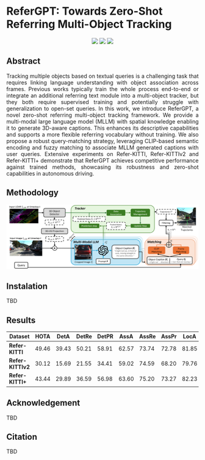 # ReferGPT: Towards Zero-Shot Referring Multi-Object Tracking
<p align="center">
<img src="https://github.com/Tzoulio/ReferGPT/blob/main/img/in_front_cars.gif"/>
<img src="https://github.com/Tzoulio/ReferGPT/blob/main/img/same_direction.gif"/>
<img src="https://github.com/Tzoulio/ReferGPT/blob/main/img/black_cars.gif"/>
</p>

## Abstract
<p align="justify">
Tracking multiple objects based on textual queries is a challenging task that requires linking language understanding with object association across frames. Previous works typically train the whole process end-to-end or integrate an additional referring text module into a multi-object tracker, but they both require supervised training and potentially struggle with generalization to open-set queries. In this work, we introduce ReferGPT, a novel zero-shot referring multi-object tracking framework. We provide a multi-modal large language model (MLLM) with spatial knowledge enabling it to generate 3D-aware captions. This enhances its descriptive capabilities and supports a more flexible referring vocabulary without training. We also propose a robust query-matching strategy, leveraging CLIP-based semantic encoding and fuzzy matching to associate MLLM generated captions with user queries. Extensive experiments on Refer-KITTI, Refer-KITTIv2 and Refer-KITTI+ demonstrate that ReferGPT achieves competitive performance against trained methods, showcasing its robustness and zero-shot capabilities in autonomous driving.</p>

## Methodology 
<div align="center">
  <img src="./img/main_architecture.png">
</div>

## Instalation
TBD

## Results
| **Dataset**   | **HOTA** | **DetA** | **DetRe** | **DetPR**| **AssA** | **AssRe** | **AssPr**| **LocA** |
|---------------|----------|----------|-----------|----------|----------|-----------|----------|----------|
|**Refer-KITTI**      |  49.46   |  39.43   |   50.21   |   58.91  |   62.57  |   73.74   |   72.78  |   81.85  |
|**Refer-KITTIv2**     |  30.12   |  15.69   |   21.55   |   34.41  |   59.02  |   74.59   |   68.20  |   79.76  |
|**Refer-KITTI+**      |  43.44   |  29.89   |   36.59   |   56.98  |   63.60  |   75.20   |   73.27  |   82.23  |

## Acknowledgement 
TBD

## Citation 
TBD 

